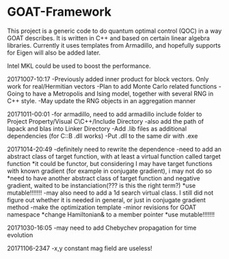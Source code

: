 # GOAT-Framework

This project is a generic code to do quantum optimal control (QOC) in a way GOAT describes.
It is written in C++ and based on certain linear algebra libraries.
Currently it uses templates from Armadillo, and hopefully supports for Eigen will also be added later.

Intel MKL could be used to boost the performance. 

20171007-10:17
-Previously added inner product for block vectors. Only work for real/Hermitian vectors
-Plan to add Monte Carlo related functions
-Going to have a Metropolis and Ising model, together with several RNG in C++ style. 
-May update the RNG objects in an aggregation manner


20171011-00:01
-for armadillo, need to add armadillo include folder to Project Property/Visual C\C++/Include Directory
-also add the path of lapack and blas into Linker Directory
-Add .lib files as additional dependencies (for C::B .dll works)
-Put .dll to the same dir with .exe


20171014-20:49
-definitely need to rewrite the dependence
-need to add an abstract class of target function, with at least a virtual function called target function
  *it could be functor, but considering I may have target functions with known gradient (for example in conjugate gradient), i may not do so
  *need to have another abstract class of target function and negative gradient, waited to be instanciation(??? is this the right term?)
  *use mutable!!!!!!!
-may also need to add a 1d search virtual class. I still did not figure out whether it is needed in general, or just in conjugate gradient method
-make the optimization template
-minor revisions for GOAT namespace
  *change Hamiltonian& to a member pointer
  *use mutable!!!!!!!
  
20171030-16:05
-may need to add Chebychev propagation for time evolution


20171106-2347
-x,y constant mag field are useless!
